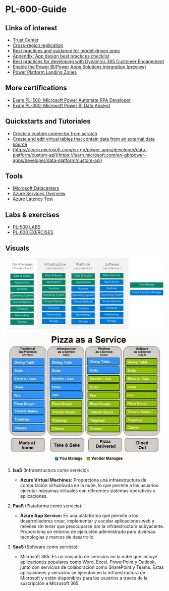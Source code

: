 # PL-600-Guide

## Links of interest
- [Trust Center](https://www.microsoft.com/en-us/trust-center)
- [Cross-region replication](https://learn.microsoft.com/en-us/azure/reliability/cross-region-replication-azure)
- [Best practices and guidance for model-driven apps](https://learn.microsoft.com/en-gb/power-apps/developer/model-driven-apps/best-practices/)
- [Appendix: App design best practices checklist](https://learn.microsoft.com/en-gb/power-platform/developer/appsource/appendix-app-design-best-practices-checklist)
- [Best practices for developing with Dynamics 365 Customer Engagement](https://learn.microsoft.com/en-gb/dynamics365/customerengagement/on-premises/developer/best-practices-sdk?view=op-9-1)
- [Enable the Power BI/Power Apps Solutions integration (preview)](https://learn.microsoft.com/en-gb/power-bi/collaborate-share/service-power-bi-powerapps-integration-enable)
- [Power Platform Landing Zones](https://github.com/microsoft/industry/tree/main/foundations/powerPlatform)
<!-- - []() -->

## More certifications
- [Exam PL-500: Microsoft Power Automate RPA Developer](https://learn.microsoft.com/en-us/certifications/exams/pl-500/)
- [Exam PL-300: Microsoft Power BI Data Analyst](https://learn.microsoft.com/en-us/certifications/exams/pl-300/)
<!-- - []() -->

## Quickstarts and Tutoriales
- [Create a custom connector from scratch](https://learn.microsoft.com/en-us/connectors/custom-connectors/define-blank)
- [Create and edit virtual tables that contain data from an external data source](https://learn.microsoft.com/en-gb/power-apps/maker/data-platform/create-edit-virtual-entities)
- [https://learn.microsoft.com/en-gb/power-apps/developer/data-platform/custom-api](https://learn.microsoft.com/en-gb/power-apps/developer/data-platform/custom-api)
<!-- - []() -->

## Tools
- [Microsoft Datacenters](https://datacenters.microsoft.com/globe/explore?info=region_eastus)
- [Azure Services Overview](https://azurecharts.com/overview/?f=iaas)
- [Azure Latency Test](https://www.azurespeed.com/Azure/Latency)
<!-- - []() -->

## Labs & exercises
- [PL-500 LABS](https://microsoftlearning.github.io/PL-500T00-Microsoft-Power-Automate-RPA-Developer/)
- [PL-600 EXERCISES](https://microsoftlearning.github.io/PL-600-Microsoft-Power-Platform-Solution-Architect/)


## Visuals

![](media/sharedresponsibilitymodel.png)

![](media/pizzaasaservice.jpg)


1. **IaaS** (Infraestructura como servicio): 
   - **Azure Virtual Machines:** Proporciona una infraestructura de computación virtualizada en la nube, lo que permite a los usuarios ejecutar máquinas virtuales con diferentes sistemas operativos y aplicaciones.

2. **PaaS** (Plataforma como servicio): 
   - **Azure App Service:** Es una plataforma que permite a los desarrolladores crear, implementar y escalar aplicaciones web y móviles sin tener que preocuparse por la infraestructura subyacente. Proporciona un entorno de ejecución administrado para diversas tecnologías y marcos de desarrollo.
   
3. **SaaS** (Software como servicio): 
   - Microsoft 365: Es un conjunto de servicios en la nube que incluye aplicaciones populares como Word, Excel, PowerPoint y Outlook, junto con servicios de colaboración como SharePoint y Teams. Estas aplicaciones y servicios se ejecutan en la infraestructura de Microsoft y están disponibles para los usuarios a través de la suscripción a Microsoft 365.
